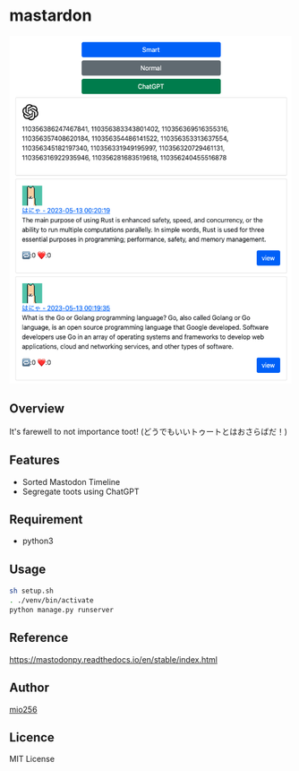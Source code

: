 # mastardon

![image](./image.png)

## Overview

It's farewell to not importance toot! (どうでもいいトゥートとはおさらばだ！)

## Features

- Sorted Mastodon Timeline
- Segregate toots using ChatGPT

## Requirement

- python3

## Usage

```sh
sh setup.sh
. ./venv/bin/activate
python manage.py runserver
```

## Reference

https://mastodonpy.readthedocs.io/en/stable/index.html

## Author

[mio256](https://github.com/mio256)

## Licence

MIT License
